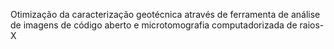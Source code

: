 Otimização da caracterização geotécnica através de ferramenta de análise de imagens de código aberto e microtomografia computadorizada de raios-X

